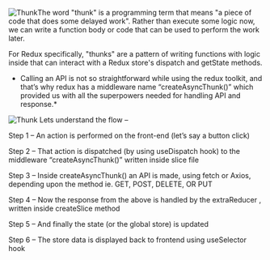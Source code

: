 ![Thunk](https://github.com/VinodChoudhary12/MERN/assets/140074392/1db8b3c4-c5fb-40d8-9964-0bc3fa9fc802)The word "thunk" is a programming term that means "a piece of code that does some delayed work". 
Rather than execute some logic now, we can write a function body or code that can be used to perform the work later.

For Redux specifically, "thunks" are a pattern of writing functions with logic inside that can interact with a Redux store's dispatch and getState methods.

* Calling an API is not so straightforward while using the redux toolkit, and that’s why redux has a middleware name “createAsyncThunk()” which provided us with all the superpowers needed for handling API and response.*
  
 


![Thunk](https://github.com/VinodChoudhary12/MERN/assets/140074392/6a605c81-0bf8-4068-a913-aee881ebf300)
Lets understand the flow –

Step 1 – An action is performed on the front-end (let’s say a button click)

Step 2 – That action is dispatched (by using useDispatch hook) to the middleware “createAsyncThunk()” written inside slice file

Step 3 – Inside createAsyncThunk() an API is made, using fetch or Axios, depending upon the method ie. GET, POST, DELETE, OR PUT

Step 4 – Now the response from the above is handled by the extraReducer , written inside createSlice method

Step 5 – And finally the state (or the global store) is updated

Step 6 – The store data is displayed back to frontend using useSelector hook
